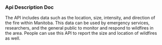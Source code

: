 ### Api Description Doc
The API includes data such as the location, size, intensity, and direction of the fire within Manitoba. This data can be used by emergency services, researchers, and the general public to monitor and respond to wildfires in the area. People can use this API to report the size and location of wildfires as well.